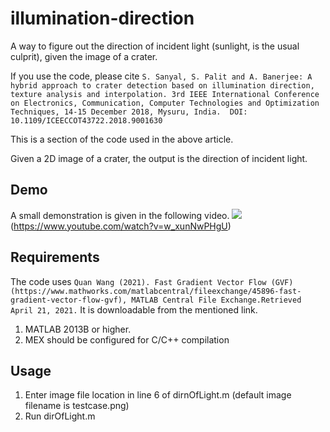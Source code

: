 # illumination-direction

A way to figure out the direction of incident light (sunlight, is the usual culprit), given the image of a crater.

If you use the code, please cite
`S. Sanyal, S. Palit and A. Banerjee: A hybrid approach to crater detection based on illumination direction, texture analysis and interpolation. 3rd IEEE International Conference on Electronics, Communication, Computer Technologies and Optimization Techniques, 14-15 December 2018, Mysuru, India.  DOI: 10.1109/ICEECCOT43722.2018.9001630 `

This is a section of the code used in the above article.

Given a 2D image of a crater, the output is the direction of incident light.

## Demo
A small demonstration is given in the following video.
![](https://img.youtube.com/vi/watch?v=w_xunNwPHgU/0.jpg)(https://www.youtube.com/watch?v=w_xunNwPHgU)

## Requirements
The code uses 
` Quan Wang (2021). Fast Gradient Vector Flow (GVF) (https://www.mathworks.com/matlabcentral/fileexchange/45896-fast-gradient-vector-flow-gvf), MATLAB Central File Exchange.Retrieved April 21, 2021. `
It is downloadable from the mentioned link.
 
 1. MATLAB 2013B or higher.
 2. MEX should be configured for C/C++ compilation
 
## Usage
 
 1. Enter image file location in line 6 of dirnOfLight.m (default image filename is testcase.png)
 2. Run dirOfLight.m 

